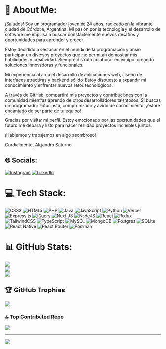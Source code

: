 # 💫 About Me:
¡Saludos! Soy un programador joven de 24 años, radicado en la vibrante ciudad de Córdoba, Argentina. Mi pasión por la tecnología y el desarrollo de software me impulsa a buscar constantemente nuevos desafíos y oportunidades para aprender y crecer.

Estoy decidido a destacar en el mundo de la programación y ansío participar en diversos proyectos que me permitan demostrar mis habilidades y creatividad. Siempre disfruto colaborar en equipo, creando soluciones innovadoras y funcionales.

Mi experiencia abarca el desarrollo de aplicaciones web, diseño de interfaces atractivas y backend sólido. Estoy dispuesto a expandir mi conocimiento y enfrentar nuevos retos tecnológicos.

A través de GitHub, compartiré mis proyectos y contribuciones con la comunidad mientras aprendo de otros desarrolladores talentosos. Si buscas un programador entusiasta, comprometido y ávido de conocimiento, ¡estaré encantado de ser parte de tu equipo!

Gracias por visitar mi perfil. Estoy emocionado por las oportunidades que el futuro me depara y listo para hacer realidad proyectos increíbles juntos.

¡Hablemos y trabajemos en algo asombroso!

Cordialmente,
Alejandro Saturno


## 🌐 Socials:
[![Instagram](https://img.shields.io/badge/Instagram-%23E4405F.svg?logo=Instagram&logoColor=white)](https://www.instagram.com/alesaturno64/) [![LinkedIn](https://img.shields.io/badge/LinkedIn-%230077B5.svg?logo=linkedin&logoColor=white)](https://www.linkedin.com/in/alejandro-saturno-1b5967206/) 

# 💻 Tech Stack:
![CSS3](https://img.shields.io/badge/css3-%231572B6.svg?style=for-the-badge&logo=css3&logoColor=white) ![HTML5](https://img.shields.io/badge/html5-%23E34F26.svg?style=for-the-badge&logo=html5&logoColor=white) ![PHP](https://img.shields.io/badge/php-%23777BB4.svg?style=for-the-badge&logo=php&logoColor=white) ![Java](https://img.shields.io/badge/java-%23ED8B00.svg?style=for-the-badge&logo=java&logoColor=white) ![JavaScript](https://img.shields.io/badge/javascript-%23323330.svg?style=for-the-badge&logo=javascript&logoColor=%23F7DF1E) ![Python](https://img.shields.io/badge/python-3670A0?style=for-the-badge&logo=python&logoColor=ffdd54) ![Vercel](https://img.shields.io/badge/vercel-%23000000.svg?style=for-the-badge&logo=vercel&logoColor=white) ![Express.js](https://img.shields.io/badge/express.js-%23404d59.svg?style=for-the-badge&logo=express&logoColor=%2361DAFB) ![jQuery](https://img.shields.io/badge/jquery-%230769AD.svg?style=for-the-badge&logo=jquery&logoColor=white) ![Next JS](https://img.shields.io/badge/Next-black?style=for-the-badge&logo=next.js&logoColor=white) ![NodeJS](https://img.shields.io/badge/node.js-6DA55F?style=for-the-badge&logo=node.js&logoColor=white) ![React](https://img.shields.io/badge/react-%2320232a.svg?style=for-the-badge&logo=react&logoColor=%2361DAFB) ![Redux](https://img.shields.io/badge/redux-%23593d88.svg?style=for-the-badge&logo=redux&logoColor=white) ![TailwindCSS](https://img.shields.io/badge/tailwindcss-%2338B2AC.svg?style=for-the-badge&logo=tailwind-css&logoColor=white) ![TypeScript](https://img.shields.io/badge/typescript-%23007ACC.svg?style=for-the-badge&logo=typescript&logoColor=white) ![MySQL](https://img.shields.io/badge/mysql-%2300f.svg?style=for-the-badge&logo=mysql&logoColor=white) ![MongoDB](https://img.shields.io/badge/MongoDB-%234ea94b.svg?style=for-the-badge&logo=mongodb&logoColor=white) ![Postgres](https://img.shields.io/badge/postgres-%23316192.svg?style=for-the-badge&logo=postgresql&logoColor=white) ![SQLite](https://img.shields.io/badge/sqlite-%2307405e.svg?style=for-the-badge&logo=sqlite&logoColor=white) ![React Native](https://img.shields.io/badge/react_native-%2320232a.svg?style=for-the-badge&logo=react&logoColor=%2361DAFB) ![React Router](https://img.shields.io/badge/React_Router-CA4245?style=for-the-badge&logo=react-router&logoColor=white) ![Postman](https://img.shields.io/badge/Postman-FF6C37?style=for-the-badge&logo=postman&logoColor=white)
# 📊 GitHub Stats:
![](https://github-readme-stats.vercel.app/api?username=AleSaturno&theme=radical&hide_border=false&include_all_commits=false&count_private=false)<br/>
![](https://github-readme-streak-stats.herokuapp.com/?user=AleSaturno&theme=radical&hide_border=false)<br/>
![](https://github-readme-stats.vercel.app/api/top-langs/?username=AleSaturno&theme=radical&hide_border=false&include_all_commits=false&count_private=false&layout=compact)

## 🏆 GitHub Trophies
![](https://github-profile-trophy.vercel.app/?username=AleSaturno&theme=radical&no-frame=false&no-bg=true&margin-w=4)

### 🔝 Top Contributed Repo
![](https://github-contributor-stats.vercel.app/api?username=AleSaturno&limit=5&theme=monokai&combine_all_yearly_contributions=true)

---
[![](https://visitcount.itsvg.in/api?id=AleSaturno&icon=0&color=0)](https://visitcount.itsvg.in)

<!-- Proudly created with GPRM ( https://gprm.itsvg.in ) -->
